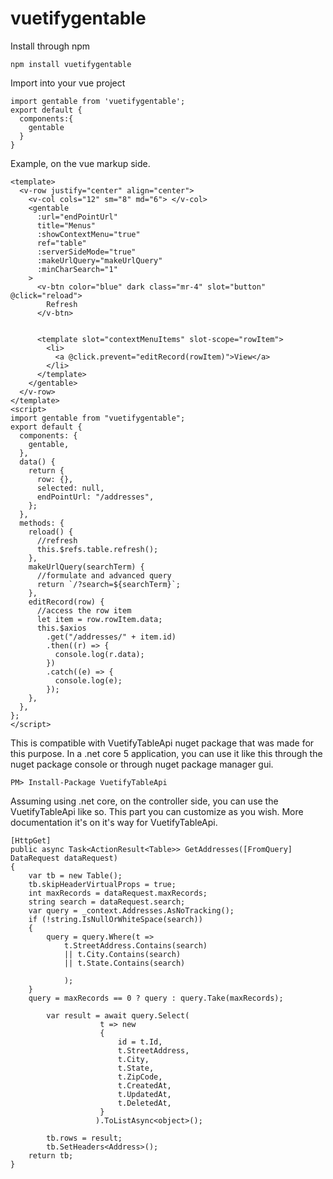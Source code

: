 # vuetifygentable

Install through npm
```
npm install vuetifygentable
```

Import into your vue project
``` 
import gentable from 'vuetifygentable';
export default {
  components:{
    gentable
  }
}
```

Example, on the vue markup side. 
```
<template>
  <v-row justify="center" align="center">
    <v-col cols="12" sm="8" md="6"> </v-col>
    <gentable
      :url="endPointUrl"
      title="Menus"
      :showContextMenu="true"
      ref="table"
      :serverSideMode="true"
      :makeUrlQuery="makeUrlQuery"
      :minCharSearch="1"
    >
      <v-btn color="blue" dark class="mr-4" slot="button" @click="reload">
        Refresh
      </v-btn>
      

      <template slot="contextMenuItems" slot-scope="rowItem">
        <li>
          <a @click.prevent="editRecord(rowItem)">View</a>
        </li>
      </template>
    </gentable>
  </v-row>
</template>
<script>
import gentable from "vuetifygentable";
export default {
  components: {
    gentable,
  },
  data() {
    return {
      row: {},
      selected: null,
      endPointUrl: "/addresses",
    };
  },
  methods: {
    reload() {
      //refresh
      this.$refs.table.refresh();
    },
    makeUrlQuery(searchTerm) {
      //formulate and advanced query
      return `/?search=${searchTerm}`;
    },
    editRecord(row) {
      //access the row item
      let item = row.rowItem.data;
      this.$axios
        .get("/addresses/" + item.id)
        .then((r) => {
          console.log(r.data);
        })
        .catch((e) => {
          console.log(e);
        });
    },
  },
};
</script>
```

This is compatible with VuetifyTableApi nuget package that was made for this purpose.
In a .net core 5 application, you can use it like this through the nuget package console or through nuget package manager gui.
```
PM> Install-Package VuetifyTableApi 
```
Assuming using .net core, on the controller side, you can use the VuetifyTableApi like so.
This part you can customize as you wish. More documentation it's on it's way for VuetifyTableApi.

```
[HttpGet]
public async Task<ActionResult<Table>> GetAddresses([FromQuery] DataRequest dataRequest)
{
    var tb = new Table();
    tb.skipHeaderVirtualProps = true;
    int maxRecords = dataRequest.maxRecords;
    string search = dataRequest.search;
    var query = _context.Addresses.AsNoTracking();
    if (!string.IsNullOrWhiteSpace(search))
    {
        query = query.Where(t =>
            t.StreetAddress.Contains(search)
            || t.City.Contains(search)
            || t.State.Contains(search)

            );
    }
    query = maxRecords == 0 ? query : query.Take(maxRecords);

        var result = await query.Select(
                    t => new
                    {
                        id = t.Id,
                        t.StreetAddress,
                        t.City,
                        t.State,
                        t.ZipCode,
                        t.CreatedAt,
                        t.UpdatedAt,
                        t.DeletedAt,
                    }
                   ).ToListAsync<object>();

        tb.rows = result;
        tb.SetHeaders<Address>();
    return tb;
}
```
